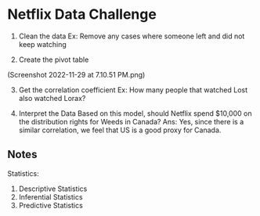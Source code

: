 # Netflix Data Challenge

1. Clean the data
Ex: Remove any cases where someone left and did not keep watching

2. Create the pivot table 

(Screenshot 2022-11-29 at 7.10.51 PM.png)

3. Get the correlation coefficient
Ex: How many people that watched Lost also watched Lorax? 

4. Interpret the Data
Based on this model, should Netflix spend $10,000 on the distribution rights for Weeds in Canada? 
Ans: Yes, since there is a similar correlation, we feel that US is a good proxy for Canada. 


## Notes
Statistics: 
1. Descriptive Statistics
2. Inferential Statistics
3. Predictive Statistics




